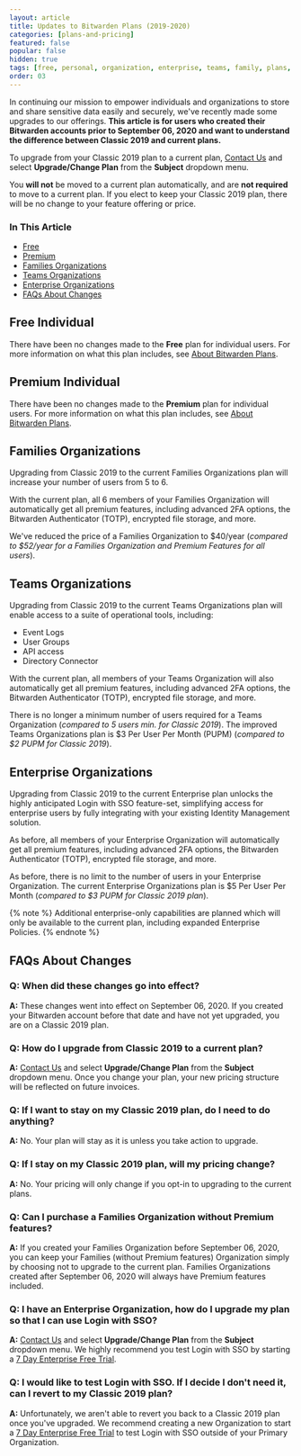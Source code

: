 ```yaml
---
layout: article
title: Updates to Bitwarden Plans (2019-2020)
categories: [plans-and-pricing]
featured: false
popular: false
hidden: true
tags: [free, personal, organization, enterprise, teams, family, plans, subscription]
order: 03
---
```

In continuing our mission to empower individuals and organizations to store and share sensitive data easily and securely, we've recently made some upgrades to our offerings. **This article is for users who created their Bitwarden accounts prior to September 06, 2020 and want to understand the difference between Classic 2019 and current plans.**

To upgrade from your Classic 2019 plan to a current plan, [Contact Us](https://bitwarden.com/contact/) and select **Upgrade/Change Plan** from the **Subject** dropdown menu.

You **will not** be moved to a current plan automatically, and are **not required** to move to a current plan. If you elect to keep your Classic 2019 plan, there will be no change to your feature offering or price.

### In This Article

- [Free](#free)
- [Premium](#premium)
- [Families Organizations](#families-organizations)
- [Teams Organizations](#teams-organizations)
- [Enterprise Organizations](#enterprise-organizations)
- [FAQs About Changes](#faqs-about-changes)

## Free Individual

There have been no changes made to the **Free** plan for individual users. For more information on what this plan includes, see [About Bitwarden Plans](https://bitwarden.com/help/article/about-bitwarden-plans/).

## Premium Individual

There have been no changes made to the **Premium** plan for individual users. For more information on what this plan includes, see [About Bitwarden Plans](https://bitwarden.com/help/article/about-bitwarden-plans/).

## Families Organizations

Upgrading from Classic 2019 to the current Families Organizations plan will increase your number of users from 5 to 6.

With the current plan, all 6 members of your Families Organization will automatically get all premium features, including advanced 2FA options, the Bitwarden Authenticator (TOTP), encrypted file storage, and more.

We've reduced the price of a Families Organization to $40/year (*compared to $52/year for a Families Organization and Premium Features for all users*).

## Teams Organizations

Upgrading from Classic 2019 to the current Teams Organizations plan will enable access to a suite of operational tools, including:

- Event Logs
- User Groups
- API access
- Directory Connector

With the current plan, all members of your Teams Organization will also automatically get all premium features, including advanced 2FA options, the Bitwarden Authenticator (TOTP), encrypted file storage, and more.

There is no longer a minimum number of users required for a Teams Organization (*compared to 5 users min. for Classic 2019*). The improved Teams Organizations plan is $3 Per User Per Month (PUPM) (*compared to $2 PUPM for Classic 2019*).

## Enterprise Organizations

Upgrading from Classic 2019 to the current Enterprise plan unlocks the highly anticipated Login with SSO feature-set, simplifying access for enterprise users by fully integrating with your existing Identity Management solution.

As before, all members of your Enterprise Organization will automatically get all premium features, including advanced 2FA options, the Bitwarden Authenticator (TOTP), encrypted file storage, and more.

As before, there is no limit to the number of users in your Enterprise Organization. The current Enterprise Organizations plan is $5 Per User Per Month (*compared to $3 PUPM for Classic 2019 plan*).

{% note %}
Additional enterprise-only capabilities are planned which will only be available to the current plan, including expanded Enterprise Policies.
{% endnote %}

## FAQs About Changes

### Q: When did these changes go into effect?

**A:** These changes went into effect on September 06, 2020. If you created your Bitwarden account before that date and have not yet upgraded, you are on a Classic 2019 plan.

### Q: How do I upgrade from Classic 2019 to a current plan?

**A:** [Contact Us](https://bitwarden.com/contact/) and select **Upgrade/Change Plan** from the **Subject** dropdown menu. Once you change your plan, your new pricing structure will be reflected on future invoices.

### Q: If I want to stay on my Classic 2019 plan, do I need to do anything?

**A:** No. Your plan will stay as it is unless you take action to upgrade.

### Q: If I stay on my Classic 2019 plan, will my pricing change?

**A:** No. Your pricing will only change if you opt-in to upgrading to the current plans.

### Q: Can I purchase a Families Organization without Premium features?

**A:** If you created your Families Organization before September 06, 2020, you can keep your Families (without Premium features) Organization simply by choosing not to upgrade to the current plan. Families Organizations created after September 06, 2020 will always have Premium features included.

### Q: I have an Enterprise Organization, how do I upgrade my plan so that I can use Login with SSO?

**A:** [Contact Us](https://bitwarden.com/contact/) and select **Upgrade/Change Plan** from the **Subject** dropdown menu. We highly recommend you test Login with SSO by starting a [7 Day Enterprise Free Trial](https://bitwarden.com/help/article/enterprise-free-trial).

### Q: I would like to test Login with SSO. If I decide I don't need it, can I revert to my Classic 2019 plan?

**A:** Unfortunately, we aren't able to revert you back to a Classic 2019 plan once you've upgraded. We recommend creating a new Organization to start a [7 Day Enterprise Free Trial](https://bitwarden.com/help/article/enterprise-free-trial/) to test Login with SSO outside of your Primary Organization.
